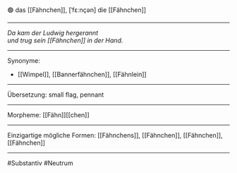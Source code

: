 🟢 das [[Fähnchen]], [ˈfɛːnçən]
die [[Fähnchen]]


---
*Da kam der Ludwig hergerannt*  
*und trug sein [[Fähnchen]] in der Hand.*  

---
Synonyme:
- [[Wimpel]], [[Bannerfähnchen]], [[Fähnlein]]

---
Übersetzung: small flag, pennant

---
Morpheme:
[[Fähn]][[chen]]

---
Einzigartige mögliche Formen: [[Fähnchens]], [[Fähnchen]], [[Fähnchen]], [[Fähnchen]]

---
#Substantiv #Neutrum